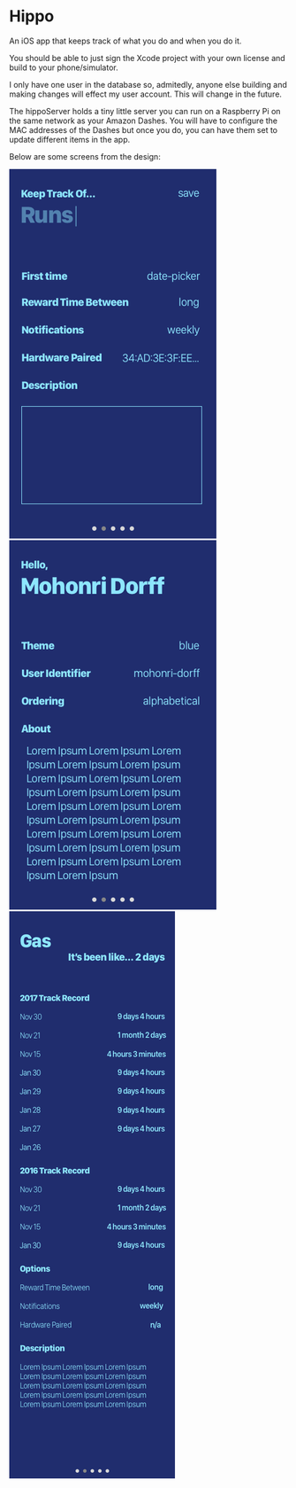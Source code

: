 # Hippo
An iOS app that keeps track of what you do and when you do it.

You should be able to just sign the Xcode project with your own license and build to your phone/simulator.

I only have one user in the database so, admitedly, anyone else building and making changes will effect my user account. This will change in the future. 

The hippoServer holds a tiny little server you can run on a Raspberry Pi on the same network as your Amazon Dashes. You will have to configure the MAC addresses of the Dashes but once you do, you can have them set to update different items in the app. 

Below are some screens from the design:


![New Item screen](https://raw.githubusercontent.com/mkdorff/Hippo/master/Design/Screens/Create%20New%20page.png)
![Settings screen](https://github.com/mkdorff/Hippo/blob/master/Design/Screens/Settings%20Page.png?raw=true)
![Item screen](https://raw.githubusercontent.com/mkdorff/Hippo/master/Design/Screens/Event%20Page.png)
